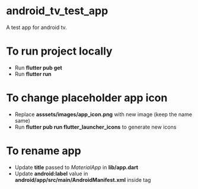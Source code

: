 # android_tv_test_app

A test app for android tv.

# To run project locally
- Run **flutter pub get**
- Run **flutter run**

# To change placeholder app icon
- Replace **asssets/images/app_icon.png** with new image (keep the name same)
- Run **flutter pub run flutter_launcher_icons** to generate new icons

# To rename app
- Update **title** passed to *MaterialApp* in **lib/app.dart**
- Update **android:label** value in **android/app/src/main/AndroidManifest.xml** inside <application> tag
